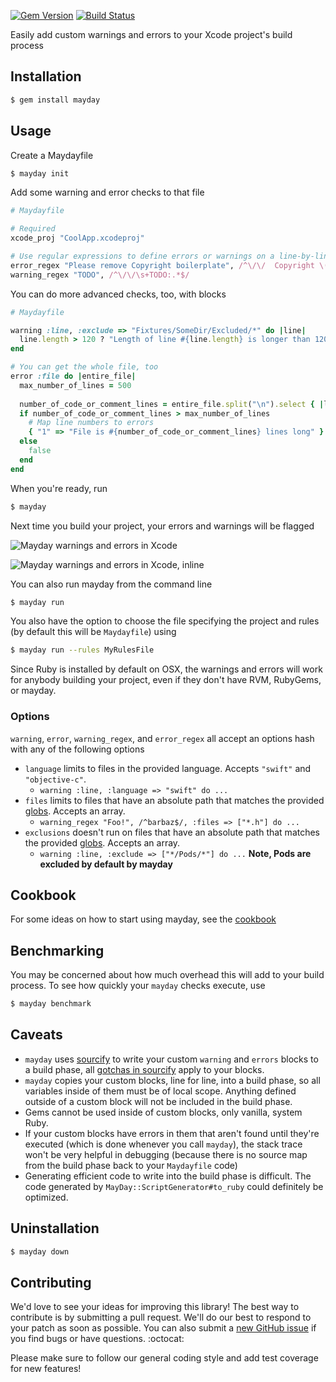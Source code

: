 [![Gem Version](https://badge.fury.io/rb/mayday.svg)](http://badge.fury.io/rb/mayday)
[![Build Status](https://travis-ci.org/marklarr/mayday.svg?branch=master)](https://travis-ci.org/marklarr/mayday)


Easily add custom warnings and errors to your Xcode project's build process

## Installation
```sh
$ gem install mayday
```

## Usage

Create a Maydayfile

```sh
$ mayday init
```

Add some warning and error checks to that file

```ruby
# Maydayfile

# Required
xcode_proj "CoolApp.xcodeproj"

# Use regular expressions to define errors or warnings on a line-by-line basis
error_regex "Please remove Copyright boilerplate", /^\/\/  Copyright \(c\).*$/, :files => "*AppDelegate*"
warning_regex "TODO", /^\/\/\s+TODO:.*$/
```

You can do more advanced checks, too, with blocks

``` ruby
# Maydayfile

warning :line, :exclude => "Fixtures/SomeDir/Excluded/*" do |line|
  line.length > 120 ? "Length of line #{line.length} is longer than 120 characters!" : false
end

# You can get the whole file, too
error :file do |entire_file|
  max_number_of_lines = 500
  
  number_of_code_or_comment_lines = entire_file.split("\n").select { |line| line.strip.length > 0 }.count
  if number_of_code_or_comment_lines > max_number_of_lines
    # Map line numbers to errors
    { "1" => "File is #{number_of_code_or_comment_lines} lines long" }
  else
    false
  end
end
```

When you're ready, run

```sh
$ mayday
```    

Next time you build your project, your errors and warnings will be flagged

![Mayday warnings and errors in Xcode](https://raw.githubusercontent.com/marklarr/mayday/master/docs/example.jpg?token=760261__eyJzY29wZSI6IlJhd0Jsb2I6bWFya2xhcnIvbWF5ZGF5L21hc3Rlci9kb2NzL2V4YW1wbGUuanBnIiwiZXhwaXJlcyI6MTQxNDM5MDIxNH0%3D--e7969b95aea1bc76749ae9226d2ac5ffef0cf322)

![Mayday warnings and errors in Xcode, inline](https://raw.githubusercontent.com/marklarr/mayday/master/docs/example_inline.jpg?token=760261__eyJzY29wZSI6IlJhd0Jsb2I6bWFya2xhcnIvbWF5ZGF5L21hc3Rlci9kb2NzL2V4YW1wbGVfaW5saW5lLmpwZyIsImV4cGlyZXMiOjE0MTQzOTAzMzh9--bc9abbe40843317e7b6a30a9521ebf6ae457ece2)

You can also run mayday from the command line

```sh
$ mayday run
```

You also have the option to choose the file specifying the project and rules (by default this will be `Maydayfile`) using

```sh
$ mayday run --rules MyRulesFile
```

Since Ruby is installed by default on OSX, the warnings and errors will work for anybody building your project, even if they don't have RVM, RubyGems, or mayday.

### Options

`warning`, `error`, `warning_regex`, and `error_regex` all accept an options hash with any of the following options

* `language` limits to files in the provided language. Accepts `"swift"` and `"objective-c"`.
  * `warning :line, :language => "swift" do ...`
* `files` limits to files that have an absolute path that matches the provided [globs](http://en.wikipedia.org/wiki/Glob_(programming)). Accepts an array.
  * `warning_regex "Foo!", /^barbaz$/, :files => ["*.h"] do ...`
* `exclusions` doesn't run on files that have an absolute path that matches the provided [globs](http://en.wikipedia.org/wiki/Glob_(programming)). Accepts an array.
  * `warning :line, :exclude => ["*/Pods/*"] do ...` **Note, Pods are excluded by default by mayday**

## Cookbook

For some ideas on how to start using mayday, see the [cookbook](https://github.com/marklarr/mayday/blob/master/docs/Cookbook.md)

## Benchmarking

You may be concerned about how much overhead this will add to your build process. To see how quickly your `mayday` checks execute, use 

```sh
$ mayday benchmark
```

## Caveats

* `mayday` uses [sourcify](https://github.com/ngty/sourcify) to write your custom `warning` and `errors` blocks to a build phase, all [gotchas in sourcify](https://github.com/ngty/sourcify#gotchas) apply to your blocks.
* `mayday` copies your custom blocks, line for line, into a build phase, so all variables inside of them must be of local scope. Anything defined outside of a custom block will not be included in the build phase.
* Gems cannot be used inside of custom blocks, only vanilla, system Ruby.
* If your custom blocks have errors in them that aren't found until they're executed (which is done whenever you call `mayday`), the stack trace won't be very helpful in debugging (because there is no source map from the build phase back to your `Maydayfile` code)
* Generating efficient code to write into the build phase is difficult. The code generated by `MayDay::ScriptGenerator#to_ruby` could definitely be optimized.

## Uninstallation

```sh
$ mayday down
```

## Contributing

We'd love to see your ideas for improving this library! The best way to contribute is by submitting a pull request. We'll do our best to respond to your patch as soon as possible. You can also submit a [new GitHub issue](https://github.com/marklarr/mayday/issues/new) if you find bugs or have questions. :octocat:

Please make sure to follow our general coding style and add test coverage for new features!
